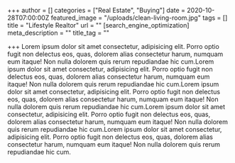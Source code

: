 +++
author = []
categories = ["Real Estate", "Buying"]
date = 2020-10-28T07:00:00Z
featured_image = "/uploads/clean-living-room.jpg"
tags = []
title = "Lifestyle Realtor"
url = ""
[search_engine_optimization]
meta_description = ""
title_tag = ""

+++
Lorem ipsum dolor sit amet consectetur, adipisicing elit. Porro optio fugit non delectus eos, quas, dolorem alias consectetur harum, numquam eum itaque! Non nulla dolorem quis rerum repudiandae hic cum.Lorem ipsum dolor sit amet consectetur, adipisicing elit. Porro optio fugit non delectus eos, quas, dolorem alias consectetur harum, numquam eum itaque! Non nulla dolorem quis rerum repudiandae hic cum.Lorem ipsum dolor sit amet consectetur, adipisicing elit. Porro optio fugit non delectus eos, quas, dolorem alias consectetur harum, numquam eum itaque! Non nulla dolorem quis rerum repudiandae hic cum.Lorem ipsum dolor sit amet consectetur, adipisicing elit. Porro optio fugit non delectus eos, quas, dolorem alias consectetur harum, numquam eum itaque! Non nulla dolorem quis rerum repudiandae hic cum.Lorem ipsum dolor sit amet consectetur, adipisicing elit. Porro optio fugit non delectus eos, quas, dolorem alias consectetur harum, numquam eum itaque! Non nulla dolorem quis rerum repudiandae hic cum.